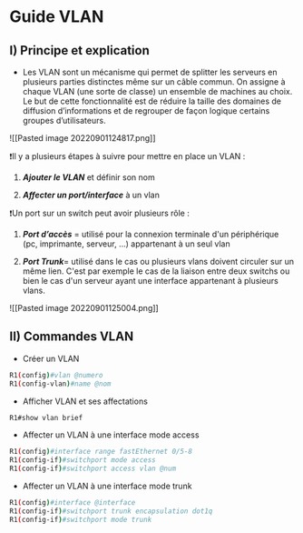 # Guide VLAN

## I) Principe et explication

* Les VLAN sont un mécanisme qui permet de splitter les serveurs en plusieurs parties distinctes même sur un câble commun. On assigne à chaque VLAN (une sorte de classe) un ensemble de machines au choix. Le but de cette fonctionnalité est de réduire la taille des domaines de diffusion d’informations et de regrouper de façon logique certains groupes d’utilisateurs.

![[Pasted image 20220901124817.png]]

❗Il y a plusieurs étapes à suivre pour mettre en place un VLAN :

1.  ***Ajouter le VLAN*** et définir son nom
    
2.  ***Affecter un port/interface*** à un vlan
    

❗Un port sur un switch peut avoir plusieurs rôle :

1.  ***Port d’accès*** = utilisé pour la connexion terminale d'un périphérique (pc, imprimante, serveur, ...) appartenant à un seul vlan
    
2.  ***Port Trunk***= utilisé dans le cas ou plusieurs vlans doivent circuler sur un même lien. C'est par exemple le cas de la liaison entre deux switchs ou bien le cas d'un serveur ayant une interface appartenant à plusieurs vlans.

![[Pasted image 20220901125004.png]]

## II) Commandes VLAN

-   Créer un VLAN
```bash
R1(config)#vlan @numero  
R1(config-vlan)#name @nom
```

-   Afficher VLAN et ses affectations
```bash
R1#show vlan brief
```

-   Affecter un VLAN à une interface mode access
```bash
R1(config)#interface range fastEthernet 0/5-8  
R1(config-if)#switchport mode access
R1(config-if)#switchport access vlan @num
```

-   Affecter un VLAN à une interface mode trunk
```bash
R1(config)#interface @interface  
R1(config-if)#switchport trunk encapsulation dot1q
R1(config-if)#switchport mode trunk
```
